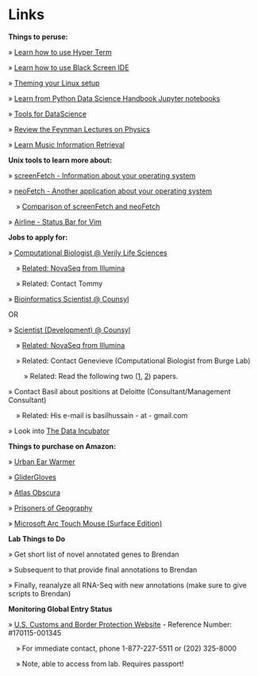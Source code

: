 # Links

**Things to peruse:**

» [Learn how to use Hyper Term](https://hyper.is)

» [Learn how to use Black Screen IDE](https://github.com/vshatskyi/black-screen)

» [Theming your Linux setup](https://www.reddit.com/r/unixporn/comments/5hjy1n/i3_long_time_no_see/)

» [Learn from Python Data Science Handbook Jupyter notebooks](https://github.com/jakevdp/PythonDataScienceHandbook)

» [Tools for DataScience](https://jeffersonheard.github.io/2017/01/being-a-data-scientist-my-experience-and-toolset/)

» [Review the Feynman Lectures on Physics](http://www.feynmanlectures.caltech.edu)

» [Learn Music Information Retrieval](http://musicinformationretrieval.com)

**Unix tools to learn more about:**

» [screenFetch - Information about your operating system](https://github.com/KittyKatt/screenFetch)

» [neoFetch - Another application about your operating system](https://github.com/dylanaraps/neofetch)

&nbsp;&nbsp;&nbsp;&nbsp;» [Comparison of screenFetch and neoFetch](https://github.com/dylanaraps/neofetch/wiki/Neofetch-vs-Screenfetch)

» [Airline - Status Bar for Vim](https://github.com/vim-airline/vim-airline)

**Jobs to apply for:**

» [Computational Biologist @ Verily Life Sciences](https://www.google.com/about/careers/search#!t=jo&jid=240155001&)

&nbsp;&nbsp;&nbsp;&nbsp;» [Related: NovaSeq from Illumina](http://www.illumina.com/systems/sequencing-platforms/novaseq.html)

&nbsp;&nbsp;&nbsp;&nbsp;» Related: Contact Tommy

» [Bioinformatics Scientist @ Counsyl](https://www.counsyl.com/careers/bioinformatics-scientist/)

OR

» [Scientist (Development) @ Counsyl](https://www.counsyl.com/careers/scientist-development/)

&nbsp;&nbsp;&nbsp;&nbsp;» [Related: NovaSeq from Illumina](http://www.illumina.com/systems/sequencing-platforms/novaseq.html)

&nbsp;&nbsp;&nbsp;&nbsp;» Related: Contact Genevieve (Computational Biologist from Burge Lab)

&nbsp;&nbsp;&nbsp;&nbsp;&nbsp;&nbsp;&nbsp;&nbsp;» Related: Read the following two ([1](https://github.com/adityaradhakrishnan/Links/blob/master/Files/Gould-RNA-Branch-2016.pdf), [2](https://github.com/adityaradhakrishnan/Links/blob/master/Files/Gould-PNAS-miRNA-2011.pdf)) papers.

» Contact Basil about positions at Deloitte (Consultant/Management Consultant)

&nbsp;&nbsp;&nbsp;&nbsp;» Related: His e-mail is basilhussain - at - gmail.com

» Look into [The Data Incubator](https://www.thedataincubator.com/fellowship.html#apply?ref=wQ2Fyb2xpbmUuS2VsbHlAamh1LmVkdQ==)

**Things to purchase on Amazon:**

» [Urban Ear Warmer](https://www.amazon.com/180s-Urban-Warmer-Black-Size/dp/B007EKQMFQ/ref=lp_2474986011_1_3?s=apparel&ie=UTF8&qid=1484066714&sr=1-3&nodeID=2474986011)

» [GliderGloves](https://www.amazon.com/dp/B0065PC552/?tag=thewire06-20&linkCode=xm2&ascsubtag=WC11650)

» [Atlas Obscura](https://www.amazon.com/Atlas-Obscura-Explorers-Worlds-Wonders/dp/0761169083)

» [Prisoners of Geography](https://www.amazon.com/Prisoners-Geography-Explain-Everything-About/dp/1501121464)

» [Microsoft Arc Touch Mouse (Surface Edition)](https://www.amazon.com/dp/B00FG7MZP0/ref=psdc_11036491_t2_B009CP4PIW)

**Lab Things to Do**

» Get short list of novel annotated genes to Brendan 

» Subsequent to that provide final annotations to Brendan

» Finally, reanalyze all RNA-Seq with new annotations (make sure to give scripts to Brendan)

**Monitoring Global Entry Status**

» [U.S. Customs and Border Protection Website](https://help.cbp.gov/) - Reference Number: #170115-001345

&nbsp;&nbsp;&nbsp;&nbsp;» For immediate contact, phone 1-877-227-5511 or (202) 325-8000

&nbsp;&nbsp;&nbsp;&nbsp;» Note, able to access from lab. Requires passport!
